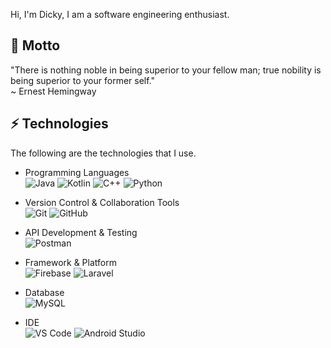 Hi, I'm Dicky, I am a software engineering enthusiast.

## 💬 Motto
"There is nothing noble in being superior to your fellow man; true nobility is being superior to your former self."  
~ Ernest Hemingway

## ⚡ Technologies
The following are the technologies that I use.  
- Programming Languages  
![Java](https://img.shields.io/badge/Java-red?style=flat-square&logo=java) 
![Kotlin]( https://img.shields.io/badge/Kotlin-black?style=flat-square&logo=kotlin) 
![C++](https://img.shields.io/badge/-C++-00599C?style=flat-square&logo=c)
![Python](https://img.shields.io/badge/Python-3776AB?style=flat-square)

- Version Control & Collaboration Tools  
![Git](https://img.shields.io/badge/-Git-red?style=flat-square&logo=git&logoColor=white)
![GitHub](https://img.shields.io/badge/-GitHub-181717?style=flat-square&logo=github)

- API Development & Testing  
![Postman](https://img.shields.io/badge/Postman-orange?style=flat-square&logo=postman&logoColor=white)

- Framework & Platform  
![Firebase](https://img.shields.io/badge/Firebase-orange?style=flat-square&logo=firebase&logoColor=white)
![Laravel](https://img.shields.io/badge/laravel-%23FF2D20.svg?style=for-square&logo=laravel&logoColor=white)

- Database  
![MySQL](https://img.shields.io/badge/-MySQL-blue?style=flat-square&logo=mysql&logoColor=white)

- IDE  
![VS Code](https://img.shields.io/badge/-VS%20Code-007ACC?style=flat-square&logo=visual-studio-code)
![Android Studio](https://img.shields.io/badge/android%20studio-346ac1?style=for-the-badge&logo=android%20studio&logoColor=white)
